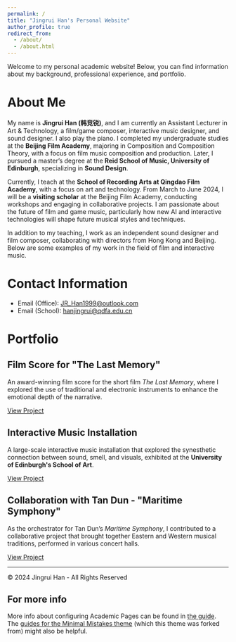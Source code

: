 ```yaml
---
permalink: /
title: "Jingrui Han's Personal Website"
author_profile: true
redirect_from: 
  - /about/
  - /about.html
---
```


Welcome to my personal academic website! Below, you can find information about my background, professional experience, and portfolio.

# About Me

My name is **Jingrui Han (韩竞锐)**, and I am currently an Assistant Lecturer in Art & Technology, a film/game composer, interactive music designer, and sound designer. I also play the piano. I completed my undergraduate studies at the **Beijing Film Academy**, majoring in Composition and Composition Theory, with a focus on film music composition and production. Later, I pursued a master’s degree at the **Reid School of Music, University of Edinburgh**, specializing in **Sound Design**.

Currently, I teach at the **School of Recording Arts at Qingdao Film Academy**, with a focus on art and technology. From March to June 2024, I will be a **visiting scholar** at the Beijing Film Academy, conducting workshops and engaging in collaborative projects. I am passionate about the future of film and game music, particularly how new AI and interactive technologies will shape future musical styles and techniques.

In addition to my teaching, I work as an independent sound designer and film composer, collaborating with directors from Hong Kong and Beijing. Below are some examples of my work in the field of film and interactive music.

# Contact Information

- Email (Office): [JR_Han1999@outlook.com](mailto:JR_Han1999@outlook.com)
- Email (School): [hanjingrui@qdfa.edu.cn](mailto:hanjingrui@qdfa.edu.cn)

# Portfolio

## Film Score for "The Last Memory"
An award-winning film score for the short film *The Last Memory*, where I explored the use of traditional and electronic instruments to enhance the emotional depth of the narrative.

[View Project](your-project-link1)

## Interactive Music Installation
A large-scale interactive music installation that explored the synesthetic connection between sound, smell, and visuals, exhibited at the **University of Edinburgh's School of Art**.

[View Project](your-project-link2)

## Collaboration with Tan Dun - "Maritime Symphony"
As the orchestrator for Tan Dun’s *Maritime Symphony*, I contributed to a collaborative project that brought together Eastern and Western musical traditions, performed in various concert halls.

[View Project](your-project-link3)

---

&copy; 2024 Jingrui Han - All Rights Reserved


For more info
------
More info about configuring Academic Pages can be found in [the guide](https://academicpages.github.io/markdown/). The [guides for the Minimal Mistakes theme](https://mmistakes.github.io/minimal-mistakes/docs/configuration/) (which this theme was forked from) might also be helpful.

